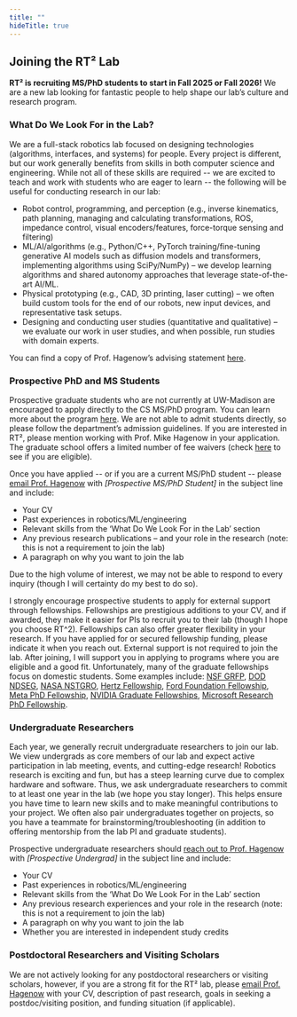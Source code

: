 ```yaml
---
title: ""
hideTitle: true
---
```


## Joining the RT² Lab
**RT² is recruiting MS/PhD students to start in Fall 2025 or Fall 2026!** We are a new lab looking for fantastic people to help shape our lab’s culture and research program.

### What Do We Look For in the Lab?
We are a full-stack robotics lab focused on designing technologies (algorithms, interfaces, and systems) for people. Every project is different, but our work generally benefits from skills in both computer science and engineering. While not all of these skills are required -- we are excited to teach and work with students who are eager to learn -- the following will be useful for conducting research in our lab:
- Robot control, programming, and perception (e.g., inverse kinematics, path planning, managing and calculating transformations, ROS, impedance control, visual encoders/features, force-torque sensing and filtering)
- ML/AI/algorithms (e.g., Python/C++, PyTorch training/fine-tuning generative AI models such as diffusion models and transformers, implementing algorithms using SciPy/NumPy) – we develop learning algorithms and shared autonomy approaches that leverage state-of-the-art AI/ML.
- Physical prototyping (e.g., CAD, 3D printing, laser cutting) – we often build custom tools for the end of our robots, new input devices, and representative task setups.
- Designing and conducting user studies (quantitative and qualitative) – we evaluate our work in user studies, and when possible, run studies with domain experts.

You can find a copy of Prof. Hagenow’s advising statement [here](https://drive.google.com/file/d/1Bas8sE0B41a6UkjIMLP98X7avRUz0T6a/view?usp=sharing). 

### Prospective PhD and MS Students
Prospective graduate students who are not currently at UW-Madison are encouraged to apply directly to the CS MS/PhD program. You can learn more about the program [here](https://www.cs.wisc.edu/grad/programs/admissions/). We are not able to admit students directly, so please follow the department’s admission guidelines. If you are interested in RT², please mention working with Prof. Mike Hagenow in your application. The graduate school offers a limited number of fee waivers (check [here]( https://grad.wisc.edu/apply/fee-grant/) to see if you are eligible).

Once you have applied -- or if you are a current MS/PhD student -- please [email Prof. Hagenow](mailto:mhagenow@wisc.edu) with *[Prospective MS/PhD Student]* in the subject line and include:
- Your CV
- Past experiences in robotics/ML/engineering
- Relevant skills from the ‘What Do We Look For in the Lab’ section
- Any previous research publications – and your role in the research (note: this is not a requirement to join the lab)
- A paragraph on why you want to join the lab

Due to the high volume of interest, we may not be able to respond to every inquiry (though I will certainty do my best to do so).

I strongly encourage prospective students to apply for external support through fellowships. Fellowships are prestigious additions to your CV, and if awarded, they make it easier for PIs to recruit you to their lab (though I hope you choose RT^2). Fellowships can also offer greater flexibility in your research. If you have applied for or secured fellowship funding, please indicate it when you reach out. External support is not required to join the lab. After joining, I will support you in applying to programs where you are eligible and a good fit. Unfortunately, many of the graduate fellowships focus on domestic students. Some examples include: [NSF GRFP]( https://nsfgrfp.org/), [DOD NDSEG](https://ndseg.sysplus.com/), [NASA NSTGRO](https://www.nasa.gov/nasa-space-technology-graduate-research-opportunities-nstgro/), [Hertz Fellowship](https://www.hertzfoundation.org/the-fellowship/), [Ford Foundation Fellowship]( https://www.nationalacademies.org/our-work/ford-foundation-fellowships), [Meta PhD Fellowship]( https://metaresearchphdfellowship.smapply.io/), [NVIDIA Graduate Fellowships]( https://research.nvidia.com/graduate-fellowships), [Microsoft Research PhD Fellowship]( https://www.microsoft.com/en-us/research/academic-program/phd-fellowship/).

### Undergraduate Researchers
Each year, we generally recruit undergraduate researchers to join our lab. We view undergrads as core members of our lab and expect active participation in lab meeting, events, and cutting-edge research! Robotics research is exciting and fun, but has a steep learning curve due to complex hardware and software. Thus, we ask undergraduate researchers to commit to at least one year in the lab (we hope you stay longer). This helps ensure you have time to learn new skills and to make meaningful contributions to your project. We often also pair undergraduates together on projects, so you have a teammate for brainstorming/troubleshooting (in addition to offering mentorship from the lab PI and graduate students).

Prospective undergraduate researchers should [reach out to Prof. Hagenow](mailto:mhagenow@wisc.edu) with *[Prospective Undergrad]* in the subject line and include:
- Your CV
- Past experiences in robotics/ML/engineering
- Relevant skills from the ‘What Do We Look For in the Lab’ section
- Any previous research experiences and your role in the research (note: this is not a requirement to join the lab)
- A paragraph on why you want to join the lab
- Whether you are interested in independent study credits

### Postdoctoral Researchers and Visiting Scholars

We are not actively looking for any postdoctoral researchers or visiting scholars, however, if you are a strong fit for the RT² lab, please [email Prof. Hagenow](mailto:mhagenow@wisc.edu) with your CV, description of past research, goals in seeking a postdoc/visiting position, and funding situation (if applicable).


